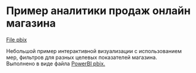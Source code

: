 # **Пример аналитики продаж онлайн магазина**
[File pbix](https://github.com/IGOR-M97/Portfolio/blob/main/PowerBI_%D0%90%D0%BD%D0%B0%D0%BB%D0%B8%D1%82%D0%B8%D0%BA%D0%B0_%D0%BF%D1%80%D0%BE%D0%B4%D0%B0%D0%B6_%D0%BE%D0%BD%D0%BB%D0%B0%D0%B9%D0%BD_%D0%BC%D0%B0%D0%B3%D0%B0%D0%B7%D0%B8%D0%BD%D0%B0/%D0%90%D0%BD%D0%B0%D0%BB%D0%B8%D1%82%D0%B8%D0%BA%D0%B0_%D0%BF%D1%80%D0%BE%D0%B4%D0%B0%D0%B6.pbix)

Небольшой пример интерактивной визуализации с использованием мер, фильтров для разных целевых показателей магазина.  
Выполнено в виде файла [PowerBI pbix.](https://github.com/IGOR-M97/Portfolio/blob/main/PowerBI_%D0%90%D0%BD%D0%B0%D0%BB%D0%B8%D1%82%D0%B8%D0%BA%D0%B0_%D0%BF%D1%80%D0%BE%D0%B4%D0%B0%D0%B6_%D0%BE%D0%BD%D0%BB%D0%B0%D0%B9%D0%BD_%D0%BC%D0%B0%D0%B3%D0%B0%D0%B7%D0%B8%D0%BD%D0%B0/%D0%90%D0%BD%D0%B0%D0%BB%D0%B8%D1%82%D0%B8%D0%BA%D0%B0_%D0%BF%D1%80%D0%BE%D0%B4%D0%B0%D0%B6.pbix)

